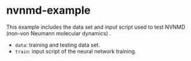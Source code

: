# nvnmd-example

This example includes the data set and input script used to test NVNMD (non-von Neumann molecular dynamics) .

* `data`: training and testing data set.
* `train`: input script of the neural network training.